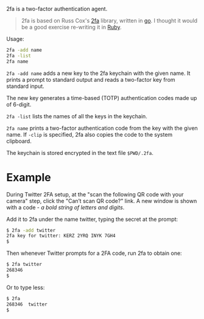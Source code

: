 
2fa is a two-factor authentication agent.

> 2fa is based on Russ Cox's [2fa](https://github.com/rsc/2fa) library, written in [go](https://golang.org/). I thought it would be a good exercise re-writing it in [Ruby](https://www.ruby-lang.org/en/).

Usage:

```bash
2fa -add name
2fa -list
2fa name
```

`2fa -add name` adds a new key to the 2fa keychain with the given name. It prints a prompt to standard output and reads a two-factor key from standard input.

The new key generates a time-based (TOTP) authentication codes made up of 6-digit.

`2fa -list` lists the names of all the keys in the keychain.

`2fa name` prints a two-factor authentication code from the key with the given name. If `-clip` is specified, 2fa also copies the code to the system clipboard.

The keychain is stored encrypted in the text file `$PWD/.2fa`.

# Example

During Twitter 2FA setup, at the "scan the following QR code with your camera" step, click the "Can’t scan QR code?" link. A new window is shown with a code - *a bold string of letters and digits*.

Add it to 2fa under the name twitter, typing the secret at the prompt:

```bash
$ 2fa -add twitter
2fa key for twitter: KERZ 2YRQ INYK 7GH4
$
```
Then whenever Twitter prompts for a 2FA code, run 2fa to obtain one:

```bash
$ 2fa twitter
268346
$
```

Or to type less:

```bash
$ 2fa
268346	twitter
$
```
